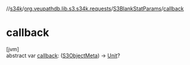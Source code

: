 //[s34k](../../../index.md)/[org.veupathdb.lib.s3.s34k.requests](../index.md)/[S3BlankStatParams](index.md)/[callback](callback.md)

# callback

[jvm]\
abstract var [callback](callback.md): ([S3ObjectMeta](../../org.veupathdb.lib.s3.s34k.response.object/-s3-object-meta/index.md)) -&gt; [Unit](https://kotlinlang.org/api/latest/jvm/stdlib/kotlin/-unit/index.html)?
